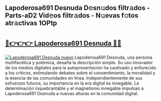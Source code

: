 ## Lapoderosa691 Desnuda D𝚎sn𝚞dos filtr𝚊dos - Parts-aD2 Vid𝚎os filtr𝚊dos - N𝚞evas f𝚘tos atr𝚊ctivas 1OPtp

# <h2><a href="http://mb1dwmm.tromn.icu/?c=Lapoderosa691+Desnuda">🔗👉👉👉 Lapoderosa691 Desnuda 🔗🔗</a></h2>

[![Lapoderosa691 Desnuda nuevo](https://i.imgur.com/pEAQMta.gif)](http://mb1dwmm.tromn.icu/?c=Lapoderosa691+Desnuda)
Lapoderosa691 Desnuda, una persona multifacética y polémica, desafía la descripción simple. Su uso innovador de los medios digitales para la autopresentación ha cautivado y enfurecido a los críticos, estimulando debates sobre el consentimiento, la moralidad y la esencia de las comunidades en línea. Independientemente de sus esfuerzos futuros, su importancia en la era digital es innegable. La determinación inquebrantable y el magnetismo innegable impulsan a Lapoderosa691 Desnuda a nuevas alturas en la comunidad digital.
